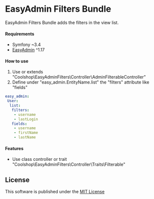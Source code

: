 # EasyAdmin Filters Bundle
EasyAdmin Filters Bundle adds the filters in the view list.

#### Requirements
- Symfony ~3.4
- [EasyAdmin](https://github.com/EasyCorp/EasyAdminBundle) ^1.17

#### How to use
1) Use or extends "Coolshop\EasyAdminFilters\Controller\AdminFilterableController"
2) Define under "easy_admin.EntityName.list" the "filters" attribute like "fields"
``` yaml
easy_admin:
 User:
  list:
   filters:
    - username
    - lastLogin
   fields:
    - username
    - firstName
    - lastName
```

#### Features
- Use class controller or trait "Coolshop\EasyAdminFilters\Controller\Traits\Filterable"

## License
This software is published under the [MIT License](https://github.com/fabio-coolshop/easyadmin-filters-bundle/blob/master/LICENSE)